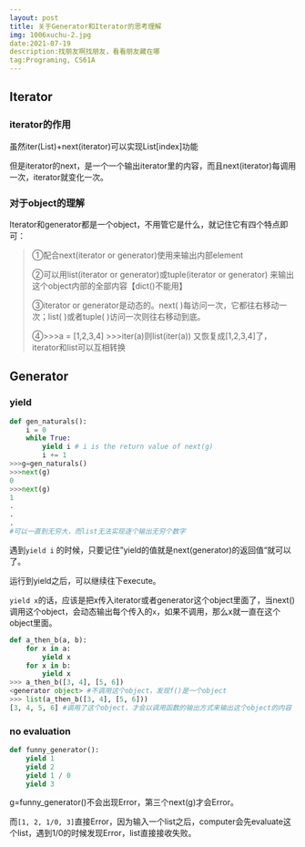 ```yaml
---
layout: post
title: 关于Generator和Iterator的思考理解
img: 1006xuchu-2.jpg
date:2021-07-19
description:找朋友啊找朋友，看看朋友藏在哪
tag:Programing, CS61A
---
```


## Iterator

### iterator的作用

虽然iter(List)+next(iterator)可以实现List[index]功能

但是iterator的next，是一个一个输出iterator里的内容，而且next(iterator)每调用一次，iterator就变化一次。



### 对于object的理解

Iterator和generator都是一个object，不用管它是什么，就记住它有四个特点即可：

> ①配合next(iterator or generator)使用来输出内部element
>
> ②可以用list(iterator or generator)或tuple(iterator or generator) 来输出这个object内部的全部内容【dict()不能用】
>
> ③iterator or generator是动态的。next( )每访问一次，它都往右移动一次；list( )或者tuple( )访问一次则往右移动到底。
>
> ④>>>a = [1,2,3,4] >>>iter(a)则list(iter(a)) 又恢复成[1,2,3,4]了，iterator和list可以互相转换



## Generator

### yield

```python
def gen_naturals():
    i = 0
    while True:
        yield i # i is the return value of next(g)
        i += 1
>>>g=gen_naturals()
>>>next(g)
0
>>>next(g)
1
.
.
.
#可以一直到无穷大，而list无法实现逐个输出无穷个数字
```

遇到`yield i` 的时候，只要记住”yield的值就是next(generator)的返回值“就可以了。

运行到yield之后，可以继续往下execute。

`yield x`的话，应该是把x传入iterator或者generator这个object里面了，当next()调用这个object，会动态输出每个传入的`x`，如果不调用，那么x就一直在这个object里面。

```python
def a_then_b(a, b):
    for x in a:
        yield x
    for x in b:
        yield x
>>> a_then_b([3, 4], [5, 6])
<generator object> #不调用这个object，发现f()是一个object
>>> list(a_then_b([3, 4], [5, 6]))
[3, 4, 5, 6] #调用了这个object，才会以调用函数的输出方式来输出这个object的内容
```


### no evaluation

```python
def funny_generator():
    yield 1
    yield 2
    yield 1 / 0
    yield 3
```

g=funny_generator()不会出现Error，第三个next(g)才会Error。

而`[1, 2, 1/0, 3]`直接Error，因为输入一个list之后，computer会先evaluate这个list，遇到1/0的时候发现Error，list直接接收失败。
